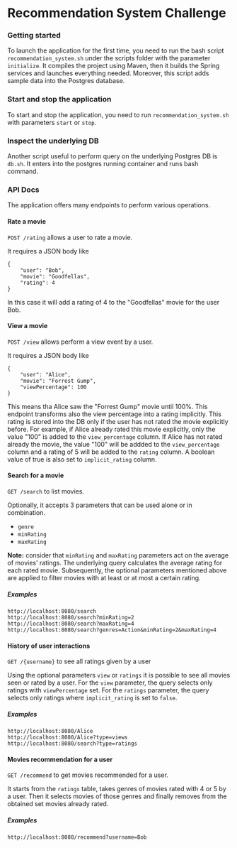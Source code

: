 # Recommendation System Challenge

### Getting started

To launch the application for the first time, you need to run the bash script `recommendation_system.sh` under the
scripts folder with the parameter `initialize`.
It compiles the project using Maven, then it builds the Spring services and launches everything needed.
Moreover, this script adds sample data into the Postgres database.

### Start and stop the application

To start and stop the application, you need to run `recommendation_system.sh` with parameters `start` or `stop`.

### Inspect the underlying DB

Another script useful to perform query on the underlying Postgres DB is `db.sh`.
It enters into the postgres running container and runs bash command.

### API Docs

The application offers many endpoints to perform various operations.

#### Rate a movie

`POST /rating` allows a user to rate a movie.

It requires a JSON body like

```
{
    "user": "Bob",
    "movie": "Goodfellas",
    "rating": 4
}
```

In this case it will add a rating of 4 to the "Goodfellas" movie for the user Bob.

#### View a movie

`POST /view` allows perform a view event by a user.

It requires a JSON body like

```
{
    "user": "Alice",
    "movie": "Forrest Gump",
    "viewPercentage": 100
}
```

This means tha Alice saw the "Forrest Gump" movie until 100%.
This endpoint transforms also the view percentage into a rating implicitly.
This rating is stored into the DB only if the user has not rated the movie explicitly before.
For example, if Alice already rated this movie explicitly, only the value "100" is added to the `view_percentage`
column.
If Alice has not rated already the movie, the value "100" will be addded to the `view_percentage` column and a rating of
5 will be added to the `rating` column. A boolean value of true is also set to `implicit_rating` column.

#### Search for a movie

`GET /search` to list movies.

Optionally, it accepts 3 parameters that can be used alone or in combination.

* `genre`
* `minRating`
* `maxRating`

**Note:** consider that `minRating` and `maxRating` parameters act on the average of movies' ratings.
The underlying query calculates the average rating for each rated movie. Subsequently, the optional parameters mentioned
above are applied to filter movies with at least or at most a certain rating.

##### Examples

```
http://localhost:8080/search
http://localhost:8080/search?minRating=2
http://localhost:8080/search?maxRating=4
http://localhost:8080/search?genres=Action&minRating=2&maxRating=4
```

#### History of user interactions

`GET /{username}` to see all ratings given by a user

Using the optional parameters `view` or `ratings` it is possible to see all movies seen or rated by a user.
For the `view` parameter, the query selects only ratings with `viewPercentage` set.
For the `ratings` parameter, the query selects only ratings where `implicit_rating` is set to `false`. 

##### Examples

```
http://localhost:8080/Alice
http://localhost:8080/Alice?type=views
http://localhost:8080/search?type=ratings
```

#### Movies recommendation for a user

`GET /recommend` to get movies recommended for a user.

It starts from the `ratings` table, takes genres of movies rated with 4 or 5 by a user.
Then it selects movies of those genres and finally removes from the obtained set movies already rated.

##### Examples

```
http://localhost:8080/recommend?username=Bob
```


